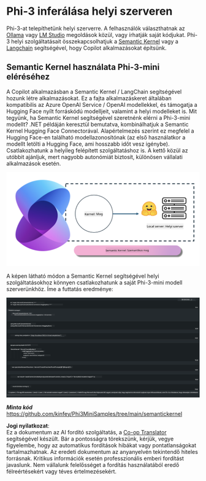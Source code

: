 <!--
CO_OP_TRANSLATOR_METADATA:
{
  "original_hash": "bcf5dd7031db0031abdb9dd0c05ba118",
  "translation_date": "2025-07-16T20:58:49+00:00",
  "source_file": "md/01.Introduction/03/Local_Server_Inference.md",
  "language_code": "hu"
}
-->
# **Phi-3 inferálása helyi szerveren**

Phi-3-at telepíthetünk helyi szerverre. A felhasználók választhatnak az [Ollama](https://ollama.com) vagy [LM Studio](https://llamaedge.com) megoldások közül, vagy írhatják saját kódjukat. Phi-3 helyi szolgáltatásait összekapcsolhatjuk a [Semantic Kernel](https://github.com/microsoft/semantic-kernel?WT.mc_id=aiml-138114-kinfeylo) vagy a [Langchain](https://www.langchain.com/) segítségével, hogy Copilot alkalmazásokat építsünk.

## **Semantic Kernel használata Phi-3-mini eléréséhez**

A Copilot alkalmazásban a Semantic Kernel / LangChain segítségével hozunk létre alkalmazásokat. Ez a fajta alkalmazáskeret általában kompatibilis az Azure OpenAI Service / OpenAI modellekkel, és támogatja a Hugging Face nyílt forráskódú modelljeit, valamint a helyi modelleket is. Mit tegyünk, ha Semantic Kernel segítségével szeretnénk elérni a Phi-3-mini modellt? .NET példáján keresztül bemutatva, kombinálhatjuk a Semantic Kernel Hugging Face Connectorával. Alapértelmezés szerint ez megfelel a Hugging Face-en található modellazonosítónak (az első használatkor a modellt letölti a Hugging Face, ami hosszabb időt vesz igénybe). Csatlakozhatunk a helyileg felépített szolgáltatáshoz is. A kettő közül az utóbbit ajánljuk, mert nagyobb autonómiát biztosít, különösen vállalati alkalmazások esetén.

![sk](../../../../../translated_images/sk.d03785c25edc6d445a2e9ae037979e544e0b0c482f43c7617b0324e717b9af62.hu.png)

A képen látható módon a Semantic Kernel segítségével helyi szolgáltatásokhoz könnyen csatlakozhatunk a saját Phi-3-mini modell szerverünkhöz. Íme a futtatás eredménye:

![skrun](../../../../../translated_images/skrun.5aafc1e7197dca2020eefcaeaaee184d29bb0cf1c37b00fd9c79acc23a6dc8d2.hu.png)

***Minta kód*** https://github.com/kinfey/Phi3MiniSamples/tree/main/semantickernel

**Jogi nyilatkozat**:  
Ez a dokumentum az AI fordító szolgáltatás, a [Co-op Translator](https://github.com/Azure/co-op-translator) segítségével készült. Bár a pontosságra törekszünk, kérjük, vegye figyelembe, hogy az automatikus fordítások hibákat vagy pontatlanságokat tartalmazhatnak. Az eredeti dokumentum az anyanyelvén tekintendő hiteles forrásnak. Kritikus információk esetén professzionális emberi fordítást javaslunk. Nem vállalunk felelősséget a fordítás használatából eredő félreértésekért vagy téves értelmezésekért.